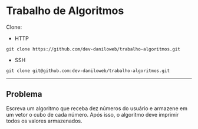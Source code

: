 # Trabalho de Algoritmos

Clone:

* HTTP
```
git clone https://github.com/dev-daniloweb/trabalho-algoritmos.git 
```

* SSH
```
git clone git@github.com:dev-daniloweb/trabalho-algoritmos.git 
```
---

## Problema

Escreva um algoritmo que receba dez números do usuário e armazene em um vetor o cubo de cada número. Após isso, o algoritmo deve imprimir todos os valores armazenados.
